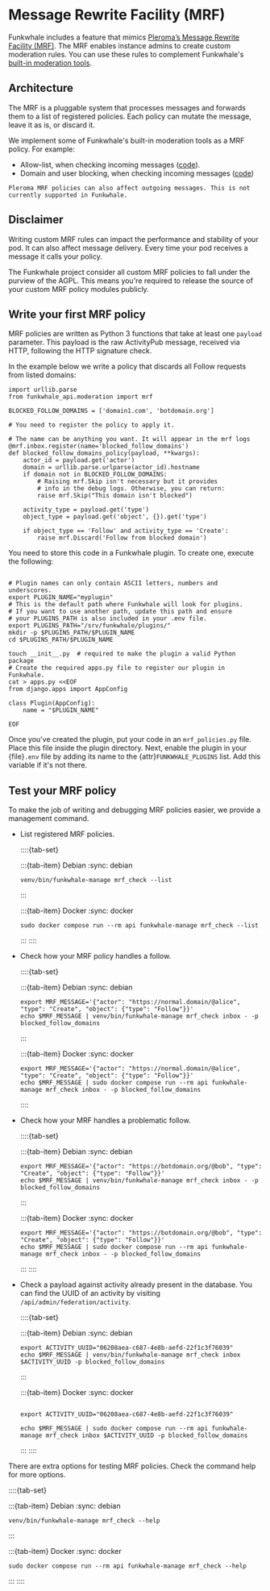 # Message Rewrite Facility (MRF)

Funkwhale includes a feature that mimics [Pleroma’s Message Rewrite Facility (MRF)](https://docs-develop.pleroma.social/backend/configuration/mrf/). The MRF enables instance admins to create custom moderation rules. You can use these rules to complement Funkwhale's [built-in moderation tools](../../moderator_documentation/index.md).

## Architecture

The MRF is a pluggable system that processes messages and forwards them to a list of registered policies. Each policy can mutate the message, leave it as is, or discard it.

We implement some of Funkwhale's built-in moderation tools as a MRF policy. For example:

- Allow-list, when checking incoming messages ([code](https://dev.funkwhale.audio/funkwhale/funkwhale/blob/stable/api/funkwhale_api/moderation/mrf_policies.py)).
- Domain and user blocking, when checking incoming messages ([code](https://dev.funkwhale.audio/funkwhale/funkwhale/blob/stable/api/funkwhale_api/federation/mrf_policies.py))

```{note}
Pleroma MRF policies can also affect outgoing messages. This is not currently supported in Funkwhale.
```

## Disclaimer

Writing custom MRF rules can impact the performance and stability of your pod. It can also affect message delivery. Every time your pod receives a message it calls your policy.

The Funkwhale project consider all custom MRF policies to fall under the purview of the AGPL. This means you're required to release the source of your custom MRF policy modules publicly.

## Write your first MRF policy

MRF policies are written as Python 3 functions that take at least one `payload` parameter. This payload is the raw ActivityPub message, received via HTTP, following the HTTP signature check.

In the example below we write a policy that discards all Follow requests from listed domains:

```{code-block} py
import urllib.parse
from funkwhale_api.moderation import mrf

BLOCKED_FOLLOW_DOMAINS = ['domain1.com', 'botdomain.org']

# You need to register the policy to apply it.

# The name can be anything you want. It will appear in the mrf logs
@mrf.inbox.register(name='blocked_follow_domains')
def blocked_follow_domains_policy(payload, **kwargs):
    actor_id = payload.get('actor')
    domain = urllib.parse.urlparse(actor_id).hostname
    if domain not in BLOCKED_FOLLOW_DOMAINS:
        # Raising mrf.Skip isn't necessary but it provides
        # info in the debug logs. Otherwise, you can return:
        raise mrf.Skip("This domain isn't blocked")

    activity_type = payload.get('type')
    object_type = payload.get('object', {}).get('type')

    if object_type == 'Follow' and activity_type == 'Create':
        raise mrf.Discard('Follow from blocked domain')
```

You need to store this code in a Funkwhale plugin. To create one, execute the following:

```{code-block} sh

# Plugin names can only contain ASCII letters, numbers and underscores.
export PLUGIN_NAME="myplugin"
# This is the default path where Funkwhale will look for plugins.
# If you want to use another path, update this path and ensure
# your PLUGINS_PATH is also included in your .env file.
export PLUGINS_PATH="/srv/funkwhale/plugins/"
mkdir -p $PLUGINS_PATH/$PLUGIN_NAME
cd $PLUGINS_PATH/$PLUGIN_NAME

touch __init__.py  # required to make the plugin a valid Python package
# Create the required apps.py file to register our plugin in Funkwhale.
cat > apps.py <<EOF
from django.apps import AppConfig

class Plugin(AppConfig):
    name = "$PLUGIN_NAME"

EOF
```

Once you've created the plugin, put your code in an `mrf_policies.py` file. Place this file inside the plugin directory. Next, enable the plugin in your {file}`.env` file by adding its name to the {attr}`FUNKWHALE_PLUGINS` list. Add this variable if it's not there.

## Test your MRF policy

To make the job of writing and debugging MRF policies easier, we provide a management command.

- List registered MRF policies.

  ::::{tab-set}

  :::{tab-item} Debian
  :sync: debian

  ```{code-block} sh
  venv/bin/funkwhale-manage mrf_check --list
  ```

  :::

  :::{tab-item} Docker
  :sync: docker

  ```{code-block} sh
  sudo docker compose run --rm api funkwhale-manage mrf_check --list
  ```

  :::
  ::::

- Check how your MRF policy handles a follow.

  ::::{tab-set}

  :::{tab-item} Debian
  :sync: debian

  ```{code-block} sh
  export MRF_MESSAGE='{"actor": "https://normal.domain/@alice", "type": "Create", "object": {"type": "Follow"}}'
  echo $MRF_MESSAGE | venv/bin/funkwhale-manage mrf_check inbox - -p blocked_follow_domains
  ```

  :::

  :::{tab-item} Docker
  :sync: docker

  ```{code-block} sh
  export MRF_MESSAGE='{"actor": "https://normal.domain/@alice", "type": "Create", "object": {"type": "Follow"}}'
  echo $MRF_MESSAGE | sudo docker compose run --rm api funkwhale-manage mrf_check inbox - -p blocked_follow_domains
  ```

  ::::

- Check how your MRF handles a problematic follow.

  ::::{tab-set}

  :::{tab-item} Debian
  :sync: debian

  ```{code-block} sh
  export MRF_MESSAGE='{"actor": "https://botdomain.org/@bob", "type": "Create", "object": {"type": "Follow"}}'
  echo $MRF_MESSAGE | venv/bin/funkwhale-manage mrf_check inbox - -p blocked_follow_domains
  ```

  :::

  :::{tab-item} Docker
  :sync: docker

  ```{code-block} sh
  export MRF_MESSAGE='{"actor": "https://botdomain.org/@bob", "type": "Create", "object": {"type": "Follow"}}'
  echo $MRF_MESSAGE | sudo docker compose run --rm api funkwhale-manage mrf_check inbox - -p blocked_follow_domains
  ```

  :::
  ::::

- Check a payload against activity already present in the database. You can find the UUID of an activity by visiting `/api/admin/federation/activity`.

  ::::{tab-set}

  :::{tab-item} Debian
  :sync: debian

  ```{code-block} sh
  export ACTIVITY_UUID="06208aea-c687-4e8b-aefd-22f1c3f76039"
  echo $MRF_MESSAGE | venv/bin/funkwhale-manage mrf_check inbox $ACTIVITY_UUID -p blocked_follow_domains
  ```

  :::

  :::{tab-item} Docker
  :sync: docker

  ```{code-block} sh

  export ACTIVITY_UUID="06208aea-c687-4e8b-aefd-22f1c3f76039"

  echo $MRF_MESSAGE | sudo docker compose run --rm api funkwhale-manage mrf_check inbox $ACTIVITY_UUID -p blocked_follow_domains

  ```

  :::
  ::::

There are extra options for testing MRF policies. Check the command help for more options.

::::{tab-set}

:::{tab-item} Debian
:sync: debian

```{code-block} sh
venv/bin/funkwhale-manage mrf_check --help
```

:::

:::{tab-item} Docker
:sync: docker

```{code-block} sh
sudo docker compose run --rm api funkwhale-manage mrf_check --help
```

:::
::::

